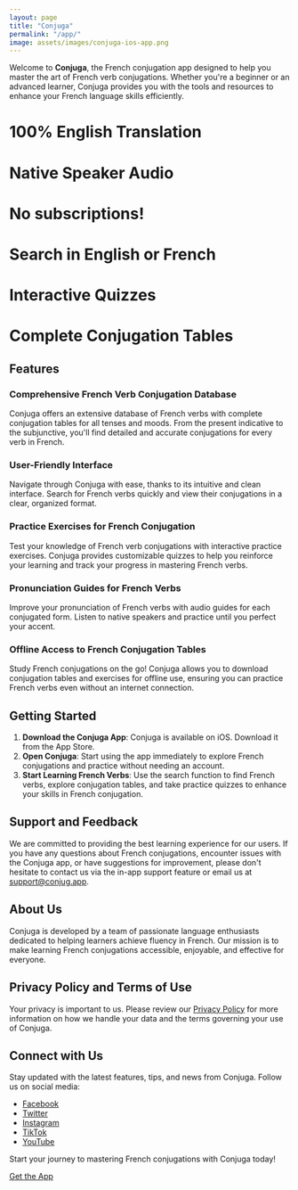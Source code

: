 ```yaml
---
layout: page
title: "Conjuga"
permalink: "/app/"
image: assets/images/conjuga-ios-app.png
---
```


Welcome to **Conjuga**, the French conjugation app designed to help you master the art of French verb conjugations. Whether you're a beginner or an advanced learner, Conjuga provides you with the tools and resources to enhance your French language skills efficiently.

# 100% English Translation
# Native Speaker Audio
# No subscriptions!
# Search in English or French
# Interactive Quizzes
# Complete Conjugation Tables

<!-- ![Welcome to Conjuga](assets/images/welcome.png) -->

## Features

### Comprehensive French Verb Conjugation Database
Conjuga offers an extensive database of French verbs with complete conjugation tables for all tenses and moods. From the present indicative to the subjunctive, you'll find detailed and accurate conjugations for every verb in French.

<!-- ![Comprehensive Conjugation Database](assets/images/database.png) -->

### User-Friendly Interface
Navigate through Conjuga with ease, thanks to its intuitive and clean interface. Search for French verbs quickly and view their conjugations in a clear, organized format.

<!-- ![User-Friendly Interface](assets/images/interface.png) -->

### Practice Exercises for French Conjugation
Test your knowledge of French verb conjugations with interactive practice exercises. Conjuga provides customizable quizzes to help you reinforce your learning and track your progress in mastering French verbs.

<!-- ![Practice Exercises](assets/images/practice.png) -->

### Pronunciation Guides for French Verbs
Improve your pronunciation of French verbs with audio guides for each conjugated form. Listen to native speakers and practice until you perfect your accent.

<!-- ![Pronunciation Guides](assets/images/pronunciation.png) -->

### Offline Access to French Conjugation Tables
Study French conjugations on the go! Conjuga allows you to download conjugation tables and exercises for offline use, ensuring you can practice French verbs even without an internet connection.

## Getting Started

1. **Download the Conjuga App**: Conjuga is available on iOS. Download it from the App Store.
2. **Open Conjuga**: Start using the app immediately to explore French conjugations and practice without needing an account.
3. **Start Learning French Verbs**: Use the search function to find French verbs, explore conjugation tables, and take practice quizzes to enhance your skills in French conjugation.

## Support and Feedback

We are committed to providing the best learning experience for our users. If you have any questions about French conjugations, encounter issues with the Conjuga app, or have suggestions for improvement, please don't hesitate to contact us via the in-app support feature or email us at support@conjug.app.

## About Us

Conjuga is developed by a team of passionate language enthusiasts dedicated to helping learners achieve fluency in French. Our mission is to make learning French conjugations accessible, enjoyable, and effective for everyone.

## Privacy Policy and Terms of Use

Your privacy is important to us. Please review our [Privacy Policy](/privacy-policy/) for more information on how we handle your data and the terms governing your use of Conjuga.

## Connect with Us

Stay updated with the latest features, tips, and news from Conjuga. Follow us on social media:

- [Facebook]({{site.social.facebook}})
- [Twitter]({{site.social.twitter}})
- [Instagram]({{site.social.instagram}})
- [TikTok]({{site.social.tiktok}})
- [YouTube]({{site.social.youtube}})

Start your journey to mastering French conjugations with Conjuga today!

[Get the App](https://conjuga.app.link/VlkyCxUWOKb)
